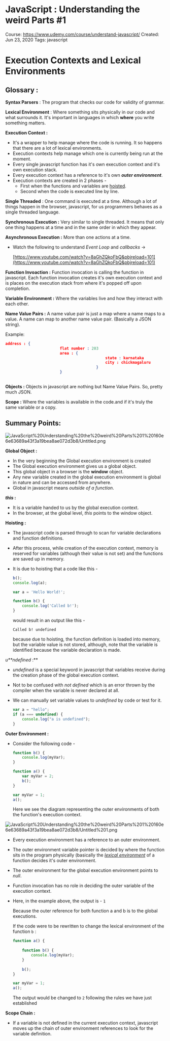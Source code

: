 # JavaScript : Understanding the weird Parts #1

Course: https://www.udemy.com/course/understand-javascript/
Created: Jun 23, 2020
Tags: javascript

# Execution Contexts and Lexical Environments

## Glossary :

**Syntax Parsers** : The program that checks our code for validity of grammar.

**Lexical Environment** : Where something sits physically in our code and what surrounds it.              It's important in languages in which **where** you write something matters.

**Execution Context :** 

- It's a wrapper to help manage where the code is running. It so happens that there are a lot of lexical environments.
- Execution contexts help manage which one is currently being run at the moment.
- Every single javascript function has it's own execution context and it's own execution stack.
- Every execution context has a reference to it's own ***outer environment***.
- Execution contexts are created in 2 phases -
    - First when the functions and variables are [hoisted](https://www.notion.so/JavaScript-Understanding-the-weird-Parts-8a91e30452ee431b945cc01ba8a65a00#895d98ee16b24fb3aba1fb1d687e3867).
    - Second when the code is executed line by line.

**Single Threaded** : One command is executed at a time. Although a lot of things happen in the browser, javascript, for us programmers behaves as a single threaded language.

**Synchronous Execution :** Very similar to single threaded. It means that only one thing happens at a time and in the same order in which they appear.

**Asynchronous Execution :**  More than one actions at a time.

- Watch the following to understand *Event Loop* and *callbacks* →

    [https://www.youtube.com/watch?v=8aGhZQkoFbQ&pbjreload=101](https://www.youtube.com/watch?v=8aGhZQkoFbQ&pbjreload=101)

**Function Invoaction :** Function invocation is calling the function in javascript. Each function invocation creates it's own execution context and is places on the execution stack from where it's popped off upon completion.

**Variable Environment :**  Where the variables live and how they interact with each other.

**Name Value Pairs :**  A name value pair is just a map where a name maps to a value. A name can map to another name value pair. (Basically a JSON string).

Example:

```json
address : {
						flat number : 203
						area : {
											state : karnataka
											city : chickmagaluru
										}
						}
					
```

**Objects :** Objects in javascript are nothing but Name Value Pairs. So, pretty much JSON.

**Scope :** Where the variables is available in the code.and if it's truly the same variable or a copy.

## Summary  Points:

![JavaScript%20Understanding%20the%20weird%20Parts%201%20160e6e63689a43f3a19bea8ae072d3b8/Untitled.png](JavaScript%20Understanding%20the%20weird%20Parts%201%20160e6e63689a43f3a19bea8ae072d3b8/Untitled.png)

**Global Object :** 

- In the very beginning the Global execution environment is created
- The Global execution environment gives us a global object.
- This global object in a browser is the **window** object.
- Any new variable created in the global execution environment is global in nature and can be accessed from anywhere.
- Global in javascript means *outside of a function*.

***this* :**

- It is a variable handed to us by the global execution context.
- In the browser, at the global level, *this* points to the window object.

**Hoisting :** 

- The javascript code is parsed through to scan for variable declarations and function definitions.
- After this process, while creation of the execution context, memory is reserved for variables (although their value is not set) and the functions are saved up in memory.
- It is due to hoisting that a code like this -

    ```jsx
    b();
    console.log(a);

    var a = 'Hello World!';

    function b() {
        console.log('Called b!');
    }
    ```

    would result in an output like this - 

    `Called b!
    undefined`

    because due to hoisting, the function definition is loaded into memory, but the variable value is not stored, although, note that the variable is identified because the variable declaration is made. 

*u**ndefined* :** 

- *undefined* is a special keyword in javascript that variables receive during the creation phase of the global execution context.
- Not to be confused with *not defined* which is an error thrown by the compiler when the variable is never declared at all.
- We can manually set variable values to *undefined* by code or test for it.

    ```jsx
    var a = "hello";
    if (a === undefined) {
    	console.log("a is undefined");
    }
    ```

**Outer Environment :** 

- Consider the following code -

    ```jsx
    function b() {
    	console.log(myVar);
    }

    function a() {
    	var myVar = 2;
    	b();
    }

    var myVar = 1;
    a();
    ```

    Here we see the diagram representing the outer environments of both the function's execution context.

![JavaScript%20Understanding%20the%20weird%20Parts%201%20160e6e63689a43f3a19bea8ae072d3b8/Untitled%201.png](JavaScript%20Understanding%20the%20weird%20Parts%201%20160e6e63689a43f3a19bea8ae072d3b8/Untitled%201.png)

- Every execution environment has a reference to an outer environment.
- The outer environment variable pointer is decided by where the function sits in the program physically (basically the *[lexical environment](https://www.notion.so/JavaScript-Understanding-the-weird-Parts-8a91e30452ee431b945cc01ba8a65a00#c7c2d2f019cc4869b4cb896739f1e86c)* of a function decides it's outer environment.
- The outer environment for the global execution environment points to *null*.
- Function invocation has no role in deciding the outer variable of the execution context.
- Here, in the example above, the output is - `1`

    Because the outer reference for both function a and b is to the global executions.

    If the code were to be rewritten to change the lexical environment of the function `b` :

    ```jsx
    function a() {
        
        function b() {
            console.log(myVar);
        }
        
    	b();
    }

    var myVar = 1;
    a();
    ```

    The output would be changed to `2` following the rules we have just established

**Scope Chain :**

- If a variable is not defined in the current execution context, javascript moves up the chain of outer environment references to look for the variable definition.